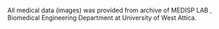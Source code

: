 All medical data (images) was provided from archive of MEDISP LAB , Biomedical Engineering Department at University of West Attica.
